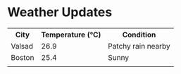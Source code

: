 # Weather Updates

<!-- WEATHER-UPDATE-START -->
<table><tr><th>City</th><th>Temperature (°C)</th><th>Condition</th></tr><tr><td>Valsad</td><td>26.9</td><td>Patchy rain nearby</td></tr><tr><td>Boston</td><td>25.4</td><td>Sunny</td></tr><tr><td></td><td></td><td></td></tr></table>
<!-- WEATHER-UPDATE-END -->
